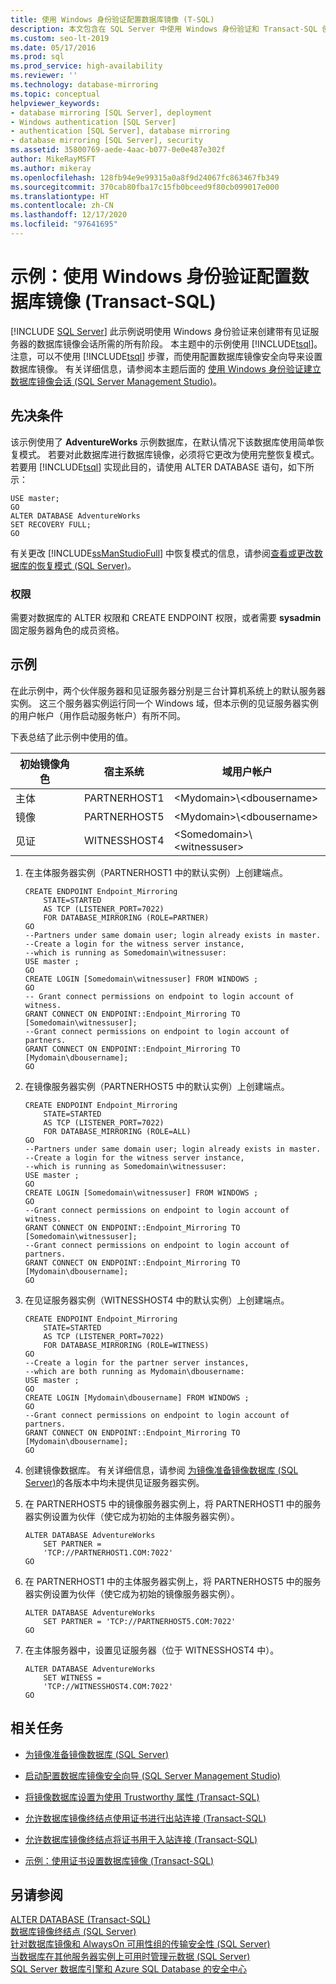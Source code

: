 ```yaml
---
title: 使用 Windows 身份验证配置数据库镜像 (T-SQL)
description: 本文包含在 SQL Server 中使用 Windows 身份验证和 Transact-SQL 创建具有见证服务器的数据库镜像会话的示例。
ms.custom: seo-lt-2019
ms.date: 05/17/2016
ms.prod: sql
ms.prod_service: high-availability
ms.reviewer: ''
ms.technology: database-mirroring
ms.topic: conceptual
helpviewer_keywords:
- database mirroring [SQL Server], deployment
- Windows authentication [SQL Server]
- authentication [SQL Server], database mirroring
- database mirroring [SQL Server], security
ms.assetid: 35800769-aede-4aac-b077-0e0e487e302f
author: MikeRayMSFT
ms.author: mikeray
ms.openlocfilehash: 128fb94e9e99315a0a8f9d24067fc863467fb349
ms.sourcegitcommit: 370cab80fba17c15fb0bceed9f80cb099017e000
ms.translationtype: HT
ms.contentlocale: zh-CN
ms.lasthandoff: 12/17/2020
ms.locfileid: "97641695"
---
```

# <a name="example-configure-database-mirroring-using-windows-authentication-transact-sql"></a>示例：使用 Windows 身份验证配置数据库镜像 (Transact-SQL)
 [!INCLUDE [SQL Server](../../includes/applies-to-version/sqlserver.md)]
  此示例说明使用 Windows 身份验证来创建带有见证服务器的数据库镜像会话所需的所有阶段。 本主题中的示例使用 [!INCLUDE[tsql](../../includes/tsql-md.md)]。 注意，可以不使用 [!INCLUDE[tsql](../../includes/tsql-md.md)] 步骤，而使用配置数据库镜像安全向导来设置数据库镜像。 有关详细信息，请参阅本主题后面的 [使用 Windows 身份验证建立数据库镜像会话 (SQL Server Management Studio)](../../database-engine/database-mirroring/establish-database-mirroring-session-windows-authentication.md)。  
  
## <a name="prerequisite"></a>先决条件  
 该示例使用了 **AdventureWorks** 示例数据库，在默认情况下该数据库使用简单恢复模式。 若要对此数据库进行数据库镜像，必须将它更改为使用完整恢复模式。 若要用 [!INCLUDE[tsql](../../includes/tsql-md.md)] 实现此目的，请使用 ALTER DATABASE 语句，如下所示：  
  
```  
USE master;  
GO  
ALTER DATABASE AdventureWorks   
SET RECOVERY FULL;  
GO  
```  
  
 有关更改 [!INCLUDE[ssManStudioFull](../../includes/ssmanstudiofull-md.md)] 中恢复模式的信息，请参阅[查看或更改数据库的恢复模式 (SQL Server)](../../relational-databases/backup-restore/view-or-change-the-recovery-model-of-a-database-sql-server.md)。  
  
### <a name="permissions"></a>权限  
 需要对数据库的 ALTER 权限和 CREATE ENDPOINT 权限，或者需要 **sysadmin** 固定服务器角色的成员资格。  
  
## <a name="example"></a>示例  
 在此示例中，两个伙伴服务器和见证服务器分别是三台计算机系统上的默认服务器实例。 这三个服务器实例运行同一个 Windows 域，但本示例的见证服务器实例的用户帐户（用作启动服务帐户）有所不同。  
  
 下表总结了此示例中使用的值。  
  
|初始镜像角色|宿主系统|域用户帐户|  
|----------------------------|-----------------|-------------------------|  
|主体|PARTNERHOST1|\<Mydomain>\\<dbousername\>|  
|镜像|PARTNERHOST5|\<Mydomain>\\<dbousername\>|  
|见证|WITNESSHOST4|\<Somedomain>\\<witnessuser\>|  
  
1.  在主体服务器实例（PARTNERHOST1 中的默认实例）上创建端点。  
  
    ```  
    CREATE ENDPOINT Endpoint_Mirroring  
        STATE=STARTED   
        AS TCP (LISTENER_PORT=7022)   
        FOR DATABASE_MIRRORING (ROLE=PARTNER)  
    GO  
    --Partners under same domain user; login already exists in master.  
    --Create a login for the witness server instance,  
    --which is running as Somedomain\witnessuser:  
    USE master ;  
    GO  
    CREATE LOGIN [Somedomain\witnessuser] FROM WINDOWS ;  
    GO  
    -- Grant connect permissions on endpoint to login account of witness.  
    GRANT CONNECT ON ENDPOINT::Endpoint_Mirroring TO [Somedomain\witnessuser];  
    --Grant connect permissions on endpoint to login account of partners.  
    GRANT CONNECT ON ENDPOINT::Endpoint_Mirroring TO [Mydomain\dbousername];  
    GO  
    ```  
  
2.  在镜像服务器实例（PARTNERHOST5 中的默认实例）上创建端点。  
  
    ```  
    CREATE ENDPOINT Endpoint_Mirroring  
        STATE=STARTED   
        AS TCP (LISTENER_PORT=7022)   
        FOR DATABASE_MIRRORING (ROLE=ALL)  
    GO  
    --Partners under same domain user; login already exists in master.  
    --Create a login for the witness server instance,  
    --which is running as Somedomain\witnessuser:  
    USE master ;  
    GO  
    CREATE LOGIN [Somedomain\witnessuser] FROM WINDOWS ;  
    GO  
    --Grant connect permissions on endpoint to login account of witness.  
    GRANT CONNECT ON ENDPOINT::Endpoint_Mirroring TO [Somedomain\witnessuser];  
    --Grant connect permissions on endpoint to login account of partners.  
    GRANT CONNECT ON ENDPOINT::Endpoint_Mirroring TO [Mydomain\dbousername];  
    GO  
    ```  
  
3.  在见证服务器实例（WITNESSHOST4 中的默认实例）上创建端点。  
  
    ```  
    CREATE ENDPOINT Endpoint_Mirroring  
        STATE=STARTED   
        AS TCP (LISTENER_PORT=7022)   
        FOR DATABASE_MIRRORING (ROLE=WITNESS)  
    GO  
    --Create a login for the partner server instances,  
    --which are both running as Mydomain\dbousername:  
    USE master ;  
    GO  
    CREATE LOGIN [Mydomain\dbousername] FROM WINDOWS ;  
    GO  
    --Grant connect permissions on endpoint to login account of partners.  
    GRANT CONNECT ON ENDPOINT::Endpoint_Mirroring TO [Mydomain\dbousername];  
    GO  
    ```  
  
4.  创建镜像数据库。 有关详细信息，请参阅 [为镜像准备镜像数据库 (SQL Server)](../../database-engine/database-mirroring/prepare-a-mirror-database-for-mirroring-sql-server.md)的各版本中均未提供见证服务器实例。  
  
5.  在 PARTNERHOST5 中的镜像服务器实例上，将 PARTNERHOST1 中的服务器实例设置为伙伴（使它成为初始的主体服务器实例）。  
  
    ```  
    ALTER DATABASE AdventureWorks   
        SET PARTNER =   
        'TCP://PARTNERHOST1.COM:7022'  
    GO  
    ```  
  
6.  在 PARTNERHOST1 中的主体服务器实例上，将 PARTNERHOST5 中的服务器实例设置为伙伴（使它成为初始的镜像服务器实例）。  
  
    ```  
    ALTER DATABASE AdventureWorks   
        SET PARTNER = 'TCP://PARTNERHOST5.COM:7022'  
    GO  
    ```  
  
7.  在主体服务器中，设置见证服务器（位于 WITNESSHOST4 中）。  
  
    ```  
    ALTER DATABASE AdventureWorks   
        SET WITNESS =   
        'TCP://WITNESSHOST4.COM:7022'  
    GO  
    ```  
  
##  <a name="related-tasks"></a><a name="RelatedTasks"></a> 相关任务  
  
-   [为镜像准备镜像数据库 (SQL Server)](../../database-engine/database-mirroring/prepare-a-mirror-database-for-mirroring-sql-server.md)  
  
-   [启动配置数据库镜像安全向导 (SQL Server Management Studio)](../../database-engine/database-mirroring/start-the-configuring-database-mirroring-security-wizard.md)  
  
-   [将镜像数据库设置为使用 Trustworthy 属性 (Transact-SQL)](../../database-engine/database-mirroring/set-up-a-mirror-database-to-use-the-trustworthy-property-transact-sql.md)  
  
-   [允许数据库镜像终结点使用证书进行出站连接 (Transact-SQL)](../../database-engine/database-mirroring/database-mirroring-use-certificates-for-outbound-connections.md)  
  
-   [允许数据库镜像终结点将证书用于入站连接 (Transact-SQL)](../../database-engine/database-mirroring/database-mirroring-use-certificates-for-inbound-connections.md)  
  
-   [示例：使用证书设置数据库镜像 (Transact-SQL)](../../database-engine/database-mirroring/example-setting-up-database-mirroring-using-certificates-transact-sql.md)  
  
## <a name="see-also"></a>另请参阅  
 [ALTER DATABASE (Transact-SQL)](../../t-sql/statements/alter-database-transact-sql.md)   
 [数据库镜像终结点 (SQL Server)](../../database-engine/database-mirroring/the-database-mirroring-endpoint-sql-server.md)   
 [针对数据库镜像和 AlwaysOn 可用性组的传输安全性 (SQL Server)](../../database-engine/database-mirroring/transport-security-database-mirroring-always-on-availability.md)   
 [当数据库在其他服务器实例上可用时管理元数据 (SQL Server)](../../relational-databases/databases/manage-metadata-when-making-a-database-available-on-another-server.md)   
 [SQL Server 数据库引擎和 Azure SQL Database 的安全中心](../../relational-databases/security/security-center-for-sql-server-database-engine-and-azure-sql-database.md)  
  
  
